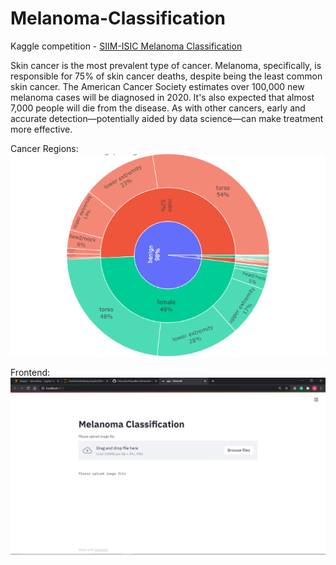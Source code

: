 # Melanoma-Classification


Kaggle competition - [SIIM-ISIC Melanoma Classification](https://www.kaggle.com/c/siim-isic-melanoma-classification/overview)

Skin cancer is the most prevalent type of cancer. Melanoma, specifically, is responsible for 75% of skin cancer deaths, despite being the least common skin cancer. The American Cancer Society estimates over 100,000 new melanoma cases will be diagnosed in 2020. It's also expected that almost 7,000 people will die from the disease. As with other cancers, early and accurate detection—potentially aided by data science—can make treatment more effective.


Cancer Regions:
![Regions](https://github.com/HimanshuPingulkar/Melanoma-Classification/blob/main/Project%20Screenshots/4.png?raw=true)


Frontend:
![Frontend](https://github.com/HimanshuPingulkar/Melanoma-Classification/blob/main/Project%20Screenshots/Screenshot%20(18).png?raw=true)
